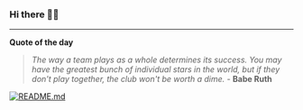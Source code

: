 ### Hi there 👋🏻


---

**Quote of the day**

> *The way a team plays as a whole determines its success. You may have the greatest bunch of individual stars in the world, but if they don't play together, the club won't be worth a dime.* - **Babe Ruth** 

[![README.md](https://github.com/marcolovazzano/marcolovazzano/actions/workflows/readme.yml/badge.svg?branch=main)](https://github.com/marcolovazzano/marcolovazzano/actions/workflows/readme.yml)
